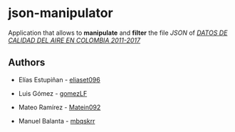 # json-manipulator

 Application that allows to **manipulate** and **filter** the file  *JSON* of [*DATOS DE CALIDAD DEL AIRE EN COLOMBIA 2011-2017*](https://www.datos.gov.co/Ambiente-y-Desarrollo-Sostenible/DATOS-DE-CALIDAD-DEL-AIRE-EN-COLOMBIA-2011-2017/ysq6-ri4e)



## Authors

- Elías Estupiñan - [eliaset096](https://github.com/eliaset096)

- Luis Gómez - [gomezLF](https://github.com/gomezLF)

- Mateo Ramírez - [Matein092](https://github.com/Matein092)

- Manuel Balanta - [mbqskrr](https://github.com/mbqskrr)

  



